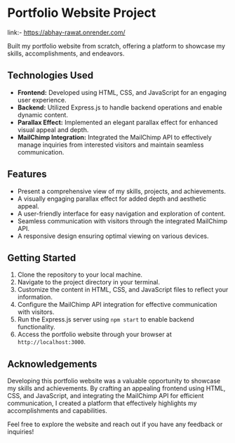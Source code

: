 # Portfolio Website Project

link:- https://abhay-rawat.onrender.com/

Built my portfolio website from scratch, offering a platform to showcase my skills, accomplishments, and endeavors.

## Technologies Used
- **Frontend:** Developed using HTML, CSS, and JavaScript for an engaging user experience.
- **Backend:** Utilized Express.js to handle backend operations and enable dynamic content.
- **Parallax Effect:** Implemented an elegant parallax effect for enhanced visual appeal and depth.
- **MailChimp Integration:** Integrated the MailChimp API to effectively manage inquiries from interested visitors and maintain seamless communication.

## Features
- Present a comprehensive view of my skills, projects, and achievements.
- A visually engaging parallax effect for added depth and aesthetic appeal.
- A user-friendly interface for easy navigation and exploration of content.
- Seamless communication with visitors through the integrated MailChimp API.
- A responsive design ensuring optimal viewing on various devices.

## Getting Started
1. Clone the repository to your local machine.
2. Navigate to the project directory in your terminal.
3. Customize the content in HTML, CSS, and JavaScript files to reflect your information.
4. Configure the MailChimp API integration for effective communication with visitors.
5. Run the Express.js server using `npm start` to enable backend functionality.
6. Access the portfolio website through your browser at `http://localhost:3000`.

## Acknowledgements
Developing this portfolio website was a valuable opportunity to showcase my skills and achievements. By crafting an appealing frontend using HTML, CSS, and JavaScript, and integrating the MailChimp API for efficient communication, I created a platform that effectively highlights my accomplishments and capabilities.

Feel free to explore the website and reach out if you have any feedback or inquiries!
